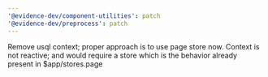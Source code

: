 ```yaml
---
'@evidence-dev/component-utilities': patch
'@evidence-dev/preprocess': patch
---
```


Remove usql context; proper approach is to use page store now. Context is not reactive; and would require a store which is the behavior already present in \$app/stores.page
